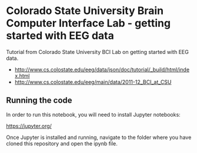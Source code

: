 # Colorado State University  Brain Computer Interface Lab - getting started with EEG data

Tutorial from Colorado State University BCI Lab on getting started with EEG data.

- http://www.cs.colostate.edu/eeg/data/json/doc/tutorial/_build/html/index.html
- http://www.cs.colostate.edu/eeg/main/data/2011-12_BCI_at_CSU

## Running the code
In order to run this notebook, you will need to install Jupyter notebooks:

https://jupyter.org/

Once Jupyter is installed and running, navigate to the folder where you have cloned this repository and open the ipynb file.

